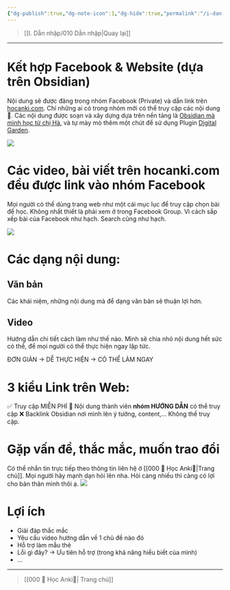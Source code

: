 ```yaml
---
{"dg-publish":true,"dg-note-icon":1,"dg-hide":true,"permalink":"/i-dan-nhap/cach-huong-dan-anki-hoat-dong/","hide":true,"dgPassFrontmatter":true}
---
```


> [[I. Dẫn nhập/010 Dẫn nhập\|Quay lại]]

___

# Kết hợp Facebook & Website (dựa trên Obsidian)

Nội dung sẽ được đăng trong nhóm Facebook (Private) và dẫn link trên [hocanki.com](https://hocanki.com/).
Chỉ những ai có trong nhóm mới có thể truy cập các nội dung 👑.
Các nội dung được soạn và xây dựng dựa trên nền tảng là [Obsidian mà mình học từ chị Hà](https://khoahocobsidian.com/), và tự mày mò thêm một chút để sử dụng Plugin [Digital Garden](https://github.com/oleeskild/obsidian-digital-garden).

![](https://i.imgur.com/9l5zKUR.png)

# Các video, bài viết trên hocanki.com đều được link vào nhóm Facebook

Mọi người có thể dùng trang web như một cái mục lục để truy cập chọn bài để học.
Không nhất thiết là phải xem ở trong Facebook Group.
Vì cách sắp xếp bài của Facebook như hạch. Search cũng như hạch.

![](https://i.imgur.com/dtZL0Fe.gif)

# Các dạng nội dung:

## Văn bản
Các khái niệm, những nội dung mà để dạng văn bản sẽ thuận lợi hơn.

## Video
Hướng dẫn chi tiết cách làm như thế nào.
Mình sẽ chia nhỏ nội dung hết sức có thể, để mọi người có thể thực hiện ngay lập tức.

ĐƠN GIẢN → DỄ THỰC HIỆN → CÓ THỂ LÀM NGAY

# 3 kiểu Link trên Web:

✅ Truy cập MIỄN PHÍ
👑 Nội dung thành viên **nhóm HƯỚNG DẪN** có thể truy cập
❌ Backlink Obsidian nơi mình lên ý tưởng, content,... Không thể truy cập.


# Gặp vấn đề, thắc mắc, muốn trao đổi

Có thể nhắn tin trực tiếp theo thông tin liên hệ ở [[000 🌟 Học Anki🌟\|Trang chủ]].
Mọi người hãy mạnh dạn hỏi lên nha.
Hỏi càng nhiều thì càng có lợi cho bản thân mình thôi ạ.
![](https://i.imgur.com/hK7zf9H.png)

# Lợi ích

- Giải đáp thắc mắc
- Yêu cầu video hướng dẫn về 1 chủ đề nào đó
- Hỗ trợ làm mẫu thẻ
- Lỗi gì đây? → Ưu tiên hỗ trợ (trong khả năng hiểu biết của mình)
- …

___

> [[000 🌟 Học Anki🌟\| Trang chủ]]

